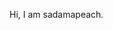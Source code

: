 Hi, I am sadamapeach.

<!---
sadamapeach/sadamapeach is a ✨ special ✨ repository because its `README.md` (this file) appears on your GitHub profile.
You can click the Preview link to take a look at your changes.
--->
